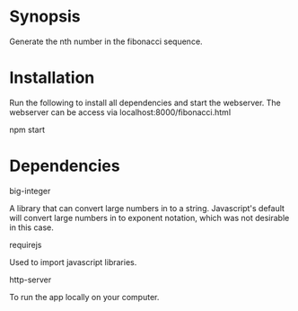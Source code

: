 # Synopsis
Generate the nth number in the fibonacci sequence.

# Installation
Run the following to install all dependencies and start the webserver. The webserver can be access via localhost:8000/fibonacci.html

npm start

# Dependencies
big-integer

A library that can convert large numbers in to a string. Javascript's default will convert large numbers in to exponent notation, which was not desirable in this case.

requirejs

Used to import javascript libraries.

http-server

To run the app locally on your computer.

